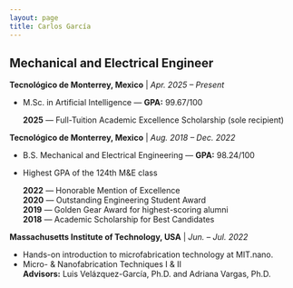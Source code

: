 ```yaml
---
layout: page
title: Carlos García
---
```


## Mechanical and Electrical Engineer

**Tecnológico de Monterrey, Mexico** | _Apr. 2025 – Present_

- M.Sc. in Artificial Intelligence — **GPA:** 99.67/100
  
  **2025** — Full-Tuition Academic Excellence Scholarship (sole recipient)

**Tecnológico de Monterrey, Mexico** | _Aug. 2018 – Dec. 2022_

- B.S. Mechanical and Electrical Engineering — **GPA:** 98.24/100  
- Highest GPA of the 124th M&E class

  **2022** — Honorable Mention of Excellence  
  **2020** — Outstanding Engineering Student Award  
  **2019** — Golden Gear Award for highest-scoring alumni  
  **2018** — Academic Scholarship for Best Candidates

**Massachusetts Institute of Technology, USA** | _Jun. – Jul. 2022_

- Hands-on introduction to microfabrication technology at MIT.nano.
- Micro- & Nanofabrication Techniques I & II  
**Advisors:** Luis Velázquez-García, Ph.D. and Adriana Vargas, Ph.D. 

